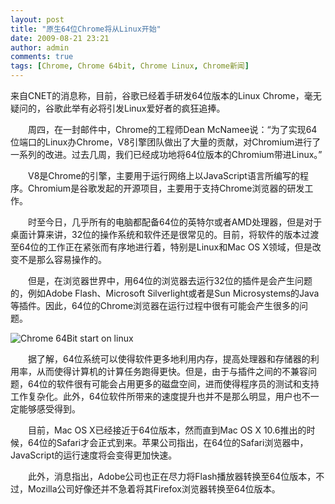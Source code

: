 ```yaml
---
layout: post
title: "原生64位Chrome将从Linux开始"
date: 2009-08-21 23:21
author: admin
comments: true
tags: [Chrome, Chrome 64bit, Chrome Linux, Chrome新闻]
---
```

来自CNET的消息称，目前，谷歌已经着手研发64位版本的Linux Chrome，毫无疑问的，谷歌此举有必将引发Linux爱好者的疯狂追捧。

　　周四，在一封邮件中，Chrome的工程师Dean McNamee说：“为了实现64位端口的Linux办Chrome，V8引擎团队做出了大量的贡献，对Chromium进行了一系列的改进。过去几周，我们已经成功地将64位版本的Chromium带进Linux。”

　　V8是Chrome的引擎，主要用于运行网络上以JavaScript语言所编写的程序。Chromium是谷歌发起的开源项目，主要用于支持Chrome浏览器的研发工作。

　　时至今日，几乎所有的电脑都配备64位的英特尔或者AMD处理器，但是对于桌面计算来讲，32位的操作系统和软件还是很常见的。目前，将软件的版本过渡至64位的工作正在紧张而有序地进行着，特别是Linux和Mac OS X领域，但是改变不是那么容易操作的。

　　但是，在浏览器世界中，用64位的浏览器去运行32位的插件是会产生问题的，例如Adobe Flash、Microsoft Silverlight或者是Sun Microsystems的Java等插件。因此，64位的Chrome浏览器在运行过程中很有可能会产生很多的问题。

![Chrome 64Bit start on linux](http://img.chromi.org/2009/08/Chrome-64Bit-start-on-linux.jpg "Chrome 64Bit start on linux")

　　据了解，64位系统可以使得软件更多地利用内存，提高处理器和存储器的利用率，从而使得计算机的计算任务跑得更快。但是，由于与插件之间的不兼容问题，64位的软件很有可能会占用更多的磁盘空间，进而使得程序员的测试和支持工作复杂化。此外，64位软件所带来的速度提升也并不是那么明显，用户也不一定能够感受得到。

　　目前，Mac OS X已经接近于64位版本，然而直到Mac OS X 10.6推出的时候，64位的Safari才会正式到来。苹果公司指出，在64位的Safari浏览器中，JavaScript的运行速度将会变得更加快速。

　　此外，消息指出，Adobe公司也正在尽力将Flash播放器转换至64位版本，不过，Mozilla公司好像还并不急着将其Firefox浏览器转换至64位版本。
